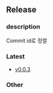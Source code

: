 ## Release
### description
Commit id로 정렬

### Latest
- [v0.0.3](v0.0.3/index.md)
<!-- Latest -->

### Other
<!-- Other -->

